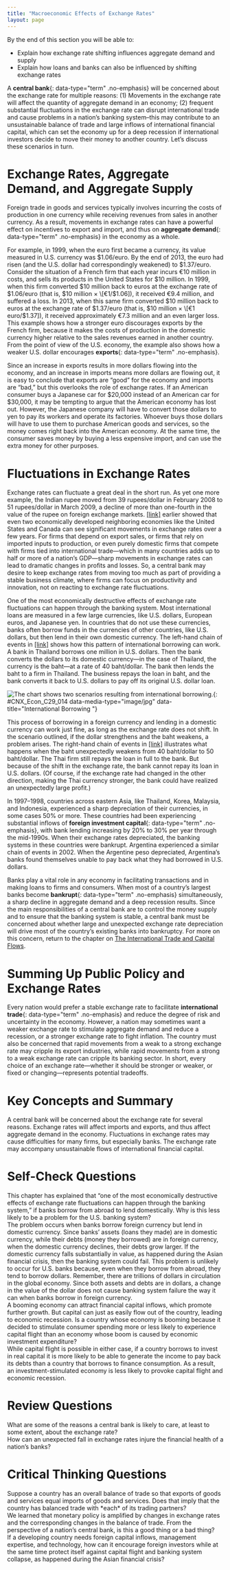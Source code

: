 ```yaml
---
title: "Macroeconomic Effects of Exchange Rates"
layout: page
---
```



<div data-type="abstract" markdown="1">
By the end of this section you will be able to:

* Explain how exchange rate shifting influences aggregate demand and supply
* Explain how loans and banks can also be influenced by shifting exchange rates

</div>

A **central bank**{: data-type="term" .no-emphasis} will be concerned about the exchange rate for multiple reasons: (1) Movements in the exchange rate will affect the quantity of aggregate demand in an economy; (2) frequent substantial fluctuations in the exchange rate can disrupt international trade and cause problems in a nation’s banking system–this may contribute to an unsustainable balance of trade and large inflows of international financial capital, which can set the economy up for a deep recession if international investors decide to move their money to another country. Let’s discuss these scenarios in turn.

# Exchange Rates, Aggregate Demand, and Aggregate Supply

Foreign trade in goods and services typically involves incurring the costs of production in one currency while receiving revenues from sales in another currency. As a result, movements in exchange rates can have a powerful effect on incentives to export and import, and thus on **aggregate demand**{: data-type="term" .no-emphasis} in the economy as a whole.

For example, in 1999, when the euro first became a currency, its value measured in U.S. currency was $1.06/euro. By the end of 2013, the euro had risen (and the U.S. dollar had correspondingly weakened) to $1.37/euro. Consider the situation of a French firm that each year incurs €10 million in costs, and sells its products in the United States for $10 million. In 1999, when this firm converted $10 million back to euros at the exchange rate of $1.06/euro (that is, $10 million × \[€1/$1.06\]), it received €9.4 million, and suffered a loss. In 2013, when this same firm converted $10 million back to euros at the exchange rate of $1.37/euro (that is, $10 million × \[€1 euro/$1.37\]), it received approximately €7.3 million and an even larger loss. This example shows how a stronger euro discourages exports by the French firm, because it makes the costs of production in the domestic currency higher relative to the sales revenues earned in another country. From the point of view of the U.S. economy, the example also shows how a weaker U.S. dollar encourages **exports**{: data-type="term" .no-emphasis}.

Since an increase in exports results in more dollars flowing into the economy, and an increase in imports means more dollars are flowing out, it is easy to conclude that exports are “good” for the economy and imports are “bad,” but this overlooks the role of exchange rates. If an American consumer buys a Japanese car for $20,000 instead of an American car for $30,000, it may be tempting to argue that the American economy has lost out. However, the Japanese company will have to convert those dollars to yen to pay its workers and operate its factories. Whoever buys those dollars will have to use them to purchase American goods and services, so the money comes right back into the American economy. At the same time, the consumer saves money by buying a less expensive import, and can use the extra money for other purposes.

# Fluctuations in Exchange Rates

Exchange rates can fluctuate a great deal in the short run. As yet one more example, the Indian rupee moved from 39 rupees/dollar in February 2008 to 51 rupees/dollar in March 2009, a decline of more than one-fourth in the value of the rupee on foreign exchange markets. [\[link\]](#CNX_Econ_C29_014) earlier showed that even two economically developed neighboring economies like the United States and Canada can see significant movements in exchange rates over a few years. For firms that depend on export sales, or firms that rely on imported inputs to production, or even purely domestic firms that compete with firms tied into international trade—which in many countries adds up to half or more of a nation’s GDP—sharp movements in exchange rates can lead to dramatic changes in profits and losses. So, a central bank may desire to keep exchange rates from moving too much as part of providing a stable business climate, where firms can focus on productivity and innovation, not on reacting to exchange rate fluctuations.

One of the most economically destructive effects of exchange rate fluctuations can happen through the banking system. Most international loans are measured in a few large currencies, like U.S. dollars, European euros, and Japanese yen. In countries that do not use these currencies, banks often borrow funds in the currencies of other countries, like U.S. dollars, but then lend in their own domestic currency. The left-hand chain of events in [\[link\]](#CNX_Econ_C29_014) shows how this pattern of international borrowing can work. A bank in Thailand borrows one million in U.S. dollars. Then the bank converts the dollars to its domestic currency—in the case of Thailand, the currency is the baht—at a rate of 40 baht/dollar. The bank then lends the baht to a firm in Thailand. The business repays the loan in baht, and the bank converts it back to U.S. dollars to pay off its original U.S. dollar loan.

 ![The chart shows two scenarios resulting from international borrowing.](../resources/CNX_Econ_C29_014.jpg "The scenario of international borrowing that ends on the left is a success story, but the scenario that ends on the right shows what happens when the exchange rate weakens."){: #CNX_Econ_C29_014 data-media-type="image/jpg" data-title="International Borrowing "}

This process of borrowing in a foreign currency and lending in a domestic currency can work just fine, as long as the exchange rate does not shift. In the scenario outlined, if the dollar strengthens and the baht weakens, a problem arises. The right-hand chain of events in [\[link\]](#CNX_Econ_C29_014) illustrates what happens when the baht unexpectedly weakens from 40 baht/dollar to 50 baht/dollar. The Thai firm still repays the loan in full to the bank. But because of the shift in the exchange rate, the bank cannot repay its loan in U.S. dollars. (Of course, if the exchange rate had changed in the other direction, making the Thai currency stronger, the bank could have realized an unexpectedly large profit.)

In 1997–1998, countries across eastern Asia, like Thailand, Korea, Malaysia, and Indonesia, experienced a sharp depreciation of their currencies, in some cases 50% or more. These countries had been experiencing substantial inflows of **foreign investment capital**{: data-type="term" .no-emphasis}, with bank lending increasing by 20% to 30% per year through the mid-1990s. When their exchange rates depreciated, the banking systems in these countries were bankrupt. Argentina experienced a similar chain of events in 2002. When the Argentine peso depreciated, Argentina’s banks found themselves unable to pay back what they had borrowed in U.S. dollars.

Banks play a vital role in any economy in facilitating transactions and in making loans to firms and consumers. When most of a country’s largest banks become **bankrupt**{: data-type="term" .no-emphasis} simultaneously, a sharp decline in aggregate demand and a deep recession results. Since the main responsibilities of a central bank are to control the money supply and to ensure that the banking system is stable, a central bank must be concerned about whether large and unexpected exchange rate depreciation will drive most of the country’s existing banks into bankruptcy. For more on this concern, return to the chapter on [The International Trade and Capital Flows](#m48731).

# Summing Up Public Policy and Exchange Rates

Every nation would prefer a stable exchange rate to facilitate **international trade**{: data-type="term" .no-emphasis} and reduce the degree of risk and uncertainty in the economy. However, a nation may sometimes want a weaker exchange rate to stimulate aggregate demand and reduce a recession, or a stronger exchange rate to fight inflation. The country must also be concerned that rapid movements from a weak to a strong exchange rate may cripple its export industries, while rapid movements from a strong to a weak exchange rate can cripple its banking sector. In short, every choice of an exchange rate—whether it should be stronger or weaker, or fixed or changing—represents potential tradeoffs.

# Key Concepts and Summary

A central bank will be concerned about the exchange rate for several reasons. Exchange rates will affect imports and exports, and thus affect aggregate demand in the economy. Fluctuations in exchange rates may cause difficulties for many firms, but especially banks. The exchange rate may accompany unsustainable flows of international financial capital.

# Self-Check Questions

<div data-type="exercise">
<div data-type="problem" markdown="1">
This chapter has explained that “one of the most economically destructive effects of exchange rate fluctuations can happen through the banking system,” if banks borrow from abroad to lend domestically. Why is this less likely to be a problem for the U.S. banking system?

</div>
<div data-type="solution" markdown="1">
The problem occurs when banks borrow foreign currency but lend in domestic currency. Since banks’ assets (loans they made) are in domestic currency, while their debts (money they borrowed) are in foreign currency, when the domestic currency declines, their debts grow larger. If the domestic currency falls substantially in value, as happened during the Asian financial crisis, then the banking system could fail. This problem is unlikely to occur for U.S. banks because, even when they borrow from abroad, they tend to borrow dollars. Remember, there are trillions of dollars in circulation in the global economy. Since both assets and debts are in dollars, a change in the value of the dollar does not cause banking system failure the way it can when banks borrow in foreign currency.

</div>
</div>

<div data-type="exercise">
<div data-type="problem" markdown="1">
A booming economy can attract financial capital inflows, which promote further growth. But capital can just as easily flow out of the country, leading to economic recession. Is a country whose economy is booming because it decided to stimulate consumer spending more or less likely to experience capital flight than an economy whose boom is caused by economic investment expenditure?

</div>
<div data-type="solution" markdown="1">
While capital flight is possible in either case, if a country borrows to invest in real capital it is more likely to be able to generate the income to pay back its debts than a country that borrows to finance consumption. As a result, an investment-stimulated economy is less likely to provoke capital flight and economic recession.

</div>
</div>

# Review Questions

<div data-type="exercise">
<div data-type="problem" markdown="1">
What are some of the reasons a central bank is likely to care, at least to some extent, about the exchange rate?

</div>
</div>

<div data-type="exercise">
<div data-type="problem" markdown="1">
How can an unexpected fall in exchange rates injure the financial health of a nation’s banks?

</div>
</div>

# Critical Thinking Questions

<div data-type="exercise">
<div data-type="problem" markdown="1">
Suppose a country has an overall balance of trade so that exports of goods and services equal imports of goods and services. Does that imply that the country has balanced trade with *each* of its trading partners?

</div>
</div>

<div data-type="exercise">
<div data-type="problem" markdown="1">
We learned that monetary policy is amplified by changes in exchange rates and the corresponding changes in the balance of trade. From the perspective of a nation’s central bank, is this a good thing or a bad thing?

</div>
</div>

<div data-type="exercise">
<div data-type="problem" markdown="1">
If a developing country needs foreign capital inflows, management expertise, and technology, how can it encourage foreign investors while at the same time protect itself against capital flight and banking system collapse, as happened during the Asian financial crisis?

</div>
</div>

